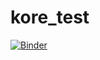 # kore_test

[![Binder](https://mybinder.org/badge_logo.svg)](https://mybinder.org/v2/gh/DavidChoi76/kore_test.git/HEAD)
